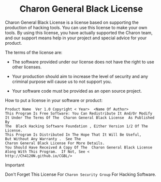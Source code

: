 <h1 align="center"> 
  Charon General Black License
</h1>

Charon General Black License is a license based on supporting the production of hacking tools. You can use this license to make your own tools. By using this license, you have actually supported the Charon team, and our support means help in your project and special advice for your product.

The terms of the license are:

* The software provided under our license does not have the right to use other licenses.

* Your production should aim to increase the level of security and any criminal purpose will cause us to not support you.

* Your software code must be provided as an open source project.

How to put a license in your software or product:

```licence
Product Name  Ver 1.0 Copyright < Year>  <Name Of Author>  
This Program Is Free Software: You Can Redistribute It And/Or Modify 
It Under The Terms Of The  Charon General Black License  As Published By
The  Black Hacking Software Foundation , Either Version 1/2 Of The License.
This Program Is Distributed In The Hope That It Will Be Useful,
But Without Any Warranty .  See The
Charon General Black License For More Details.
You Should Have Received A Copy Of The  Charon General Black License
Along With This Program.  If Not, See < http://Ch4120N.github.io/CGBL/>
```

> [!IMPORTANT]
> Don't Forget This License For `Charon Security Group` For Hacking Software.
